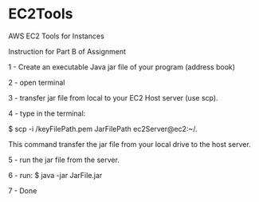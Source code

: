 EC2Tools
========

AWS EC2 Tools for Instances

Instruction for Part B of Assignment

1 - Create an executable Java jar file of your program (address book)

2 - open terminal

3 - transfer jar file from local to your EC2 Host server (use scp).

4 - type in the terminal:

$ scp -i /keyFilePath.pem JarFilePath ec2Server@ec2:~/.

This command transfer the jar file from your local drive to the host server.

5 - run the jar file from the server.

6 - run: $ java -jar JarFile.jar

7 - Done
